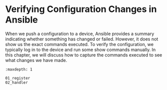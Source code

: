 # Verifying Configuration Changes in Ansible

When we push a configuration to a device, Ansible provides a summary indicating whether something has changed or failed. However, it does not show us the exact commands executed. To verify the configuration, we typically log in to the device and run some show commands manually. In this chapter, we will discuss how to capture the commands executed to see what changes we have made.


```{toctree}
:maxdepth: 1

01_register
02_handler
```